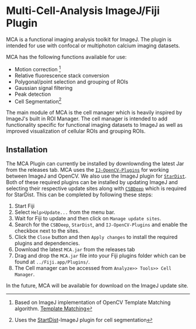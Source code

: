 # Multi-Cell-Analysis ImageJ/Fiji Plugin
<p>MCA is a functional imaging analysis toolkit for ImageJ. The plugin is intended for use with confocal or multiphoton calcium imaging datasets.</p>

MCA has the following functions available for use:  
- Motion correction [^1]
- Relative fluorescence stack conversion
- Polygonal/point selection and grouping of ROIs
- Gaussian signal filtering
- Peak detection
- Cell Segmentation[^2]  
  
The main module of MCA is the cell manager which is heavily inspired by ImageJ's built in ROI Manager. The cell manager is intended to add functionality specific for functional imaging datasets to ImageJ as well as improved visualization of cellular ROIs and grouping ROIs. 


## Installation  
The MCA Plugin can currently be installed by downlownding the latest Jar from the releases tab. MCA uses the [`IJ-OpenCV-Plugins`](https://github.com/joheras/IJ-OpenCV) for working between ImageJ and OpenCV. We also use the ImageJ plugin for [`StarDist`](https://sites.imagej.net/StarDist/). Both of these required plugins can be installed by updating ImageJ and selecting their respective update sites along with [`CSBDeep`](https://sites.imagej.net/CSBDeep/) which is required for StarDist. This can be completed by following these steps:  
1. Start Fiji
2. Select `Help>Update...` from the menu bar.
3. Wait for Fiji to update and then click on `Manage update sites`.
4. Search for the `CSBDeep`, `StarDist`, and `IJ-OpenCV-Plugins` and enable the checkbox next to the sites.
5. Click the `Close` button and then `Apply changes` to install the required plugins and dependencies.
6. Download the latest `MCA.jar` from the releases tab
7. Drag and drop the `MCA.jar` file into your Fiji plugins folder which can be found at `../Fiji.app/Plugins/`.
8. The Cell manager can be accessed from `Analyze>> Tools>> Cell Manager`.  
  
In the future, MCA will be available for download on the ImageJ update site.
  
[^1]: Based on ImageJ implementation of  OpenCV Template Matching algorithm. [Template Matching](https://sites.google.com/site/qingzongtseng/template-matching-ij-plugin)
[^2]: Uses the [StartDist](https://github.com/stardist/stardist-imagej)-ImageJ plugin for cell segmentation  